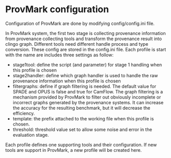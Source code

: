 # ProvMark configuration

Configuration of ProvMark are done by modifying config/config.ini file.

In ProvMark system, the first two stage is collecting provenance information from provenance collecting tools and transform the provenance result into clingo graph. Different tools need different handle process and type conversion. These config are stored in the config.ini file.
Each profile is start with the name are includes three settings as follow:
- stage1tool: define the script (and parameter) for stage 1 handling when this profile is chosen
- stage2handler: define which graph handler is used to handle the raw provenance information when this profile is chosen
- filtergraphs: define if graph filtering is needed. The default value for SPADE and OPUS is false and true for CamFlow. The graph filtering is a mechanism provided by ProvMark to filter out obviously incomplete or incorrect graphs generated by the provenance systems. It can increase the accuracy for the resulting benchmark, but it will decrease the efficiency.
- template: the prefix attached to the working file when this profile is chosen.
- threshold: threshold value set to allow some noise and error in the evaluation stage.

Each profile defines one supporting tools and their configuration. If new tools are support in ProvMark, a new profile will be created here.
